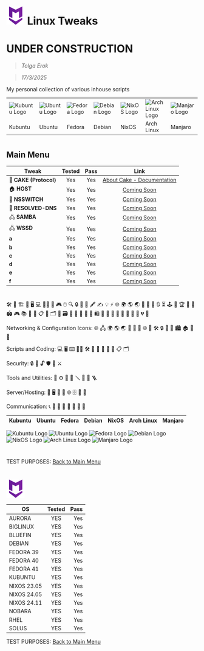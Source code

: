 # ![alt text](https://github.com/adam-p/markdown-here/raw/master/src/common/images/icon48.png "") Linux Tweaks

# UNDER CONSTRUCTION

> *Tolga Erok*

> *17/3/2025*

 My personal collection of various inhouse scripts

 <table>
  <tr>
    <td><img src="https://upload.wikimedia.org/wikipedia/commons/e/e8/Kubuntu_Icon.png" width="50" height="50" alt="Kubuntu Logo"></td>
    <td><img src="https://upload.wikimedia.org/wikipedia/commons/thumb/1/16/Ubuntu_and_Ubuntu_Server_Icon.png/48px-Ubuntu_and_Ubuntu_Server_Icon.png" width="50" height="50" alt="Ubuntu Logo"></td>
    <td><img src="https://upload.wikimedia.org/wikipedia/commons/thumb/8/8f/Fedora_logo_%282021%29.svg/250px-Fedora_logo_%282021%29.svg.png" width="130" height="50" alt="Fedora Logo"></td>
    <td><img src="https://upload.wikimedia.org/wikipedia/commons/thumb/4/4a/Debian-OpenLogo.svg/110px-Debian-OpenLogo.svg.png" width="55" height="50" alt="Debian Logo"></td>
    <td><img src="https://upload.wikimedia.org/wikipedia/commons/thumb/c/c4/NixOS_logo.svg/220px-NixOS_logo.svg.png" width="130" height="50" alt="NixOS Logo"></td>
    <td><img src="https://upload.wikimedia.org/wikipedia/commons/thumb/f/f9/Archlinux-logo-standard-version.svg/250px-Archlinux-logo-standard-version.svg.png" width="130" height="50" alt="Arch Linux Logo"></td>
    <td><img src="https://upload.wikimedia.org/wikipedia/commons/thumb/e/ea/Logo_manjaro_rounded_2022.svg/250px-Logo_manjaro_rounded_2022.svg.png" width="130" height="50" alt="Manjaro Logo"></td>
  </tr>
  <tr>
    <td>Kubuntu</td>
    <td>Ubuntu</td>
    <td>Fedora</td>
    <td>Debian</td>
    <td>NixOS</td>
    <td>Arch Linux</td>
    <td>Manjaro</td>
  </tr>
</table>


#

## Main Menu

| Tweak      | Tested | Pass | Link  |
|------------|:------:|:----:|:-----:|
| 📡 **CAKE (Protocol)**   |  Yes   | Yes  | [About Cake - Documentation](https://github.com/tolgaerok/linuxtweaks/blob/main/modules/docs/about-cake.md) |
| 🏠 **HOST** |  Yes   | Yes  | [Coming Soon](#) | 
| 📡 **NSSWITCH** |  Yes   | Yes  | [Coming Soon](#) | 
| 📡 **RESOLVED-DNS** |  Yes   | Yes  | [Coming Soon](#) | 
| 🖧 **SAMBA** |  Yes   | Yes  | [Coming Soon](#) | 
| 🖧  **WSSD** |  Yes   | Yes  | [Coming Soon](#) | 
| **a** |  Yes   | Yes  | [Coming Soon](#) | 
| **b** |  Yes   | Yes  | [Coming Soon](#) | 
| **c** |  Yes   | Yes  | [Coming Soon](#) | 
| **d** |  Yes   | Yes  | [Coming Soon](#) | 
| **e** |  Yes   | Yes  | [Coming Soon](#) | 
| **f** |  Yes   | Yes  | [Coming Soon](#) | 






#
🛠️ 🔨 🏗️ 🧰 🖥️ 💻 🧑‍💻 📱 🎮 🖱️ 🔍 🔒 🔑 💾 🖋️ ✍️ 💡 ⚡ 🌐 🌍 🌎 🌏 📡 🔄 🔁 🔃 ⏳ 🕹️ 🎯 🏆 🏅 🏁 🏟️ 🎮 📚 📜 📑 📋 📂 🗂️ 🧾 🗃️ 🧠 🧪 🧬 🧳 🛒 🛍️ 🎉 🧡 💙 💚 💛 🧡 💜 🖤 💔 🤍

Networking & Configuration Icons:
🌐 🖧 🌍 🌎 🌏 📡 📶 🔌 🌐 🔗 🛠️ 🔒 🔑 🔧 🏙️ 🏠 🏢 🚀

Scripts and Coding:
💻 🖥️ ⌨️ 🧑‍💻 🛠️ 💾 📜 📑 📃 🧾 📋 🗂️

Security:
🔒 🔑 🔓 🛡️ 🔏 ⚔️

Tools and Utilities:
🔧 ⚙️ 🧰 🔨 🪛 🧲 🔩 🪜

Server/Hosting:
💾 🖥️ 📡 🔄 🌐 🗄️ 🔌 📶

Communication:
📞 📱 📨 📡 📶 💬 💬 📠

| Kubuntu | Ubuntu | Fedora | Debian | NixOS | Arch Linux | Manjaro |
| ------- | ------ | ------ | ------ | ----- | ---------- | ------- |




![Kubuntu Logo](https://upload.wikimedia.org/wikipedia/commons/e/e8/Kubuntu_Icon.png)
![Ubuntu Logo](https://upload.wikimedia.org/wikipedia/commons/thumb/1/16/Ubuntu_and_Ubuntu_Server_Icon.png/48px-Ubuntu_and_Ubuntu_Server_Icon.png)
![Fedora Logo](https://upload.wikimedia.org/wikipedia/commons/thumb/8/8f/Fedora_logo_%282021%29.svg/250px-Fedora_logo_%282021%29.svg.png)
![Debian Logo](https://upload.wikimedia.org/wikipedia/commons/thumb/4/4a/Debian-OpenLogo.svg/110px-Debian-OpenLogo.svg.png)
![NixOS Logo](https://upload.wikimedia.org/wikipedia/commons/thumb/c/c4/NixOS_logo.svg/220px-NixOS_logo.svg.png)
![Arch Linux Logo](https://upload.wikimedia.org/wikipedia/commons/thumb/f/f9/Archlinux-logo-standard-version.svg/250px-Archlinux-logo-standard-version.svg.png)
![Manjaro Logo](https://upload.wikimedia.org/wikipedia/commons/thumb/e/ea/Logo_manjaro_rounded_2022.svg/250px-Logo_manjaro_rounded_2022.svg.png)








#
TEST PURPOSES: [Back to Main Menu](https://github.com/tolgaerok/linuxtweaks/blob/main/README.md)
#


![alt text](https://github.com/adam-p/markdown-here/raw/master/src/common/images/icon48.png "")

| OS        | Tested           | Pass  |
| ------------- |:-------------:| -----:|
| AURORA | YES      |    Yes |
| BIGLINUX | YES      |    Yes |
| BLUEFIN | YES      |    Yes |
| DEBIAN | YES      |    Yes |
| FEDORA 39 | YES      |   Yes|
| FEDORA 40 | YES      |   Yes|
| FEDORA 41 | YES      |   Yes|
| KUBUNTU | YES      |    Yes |
| NIXOS 23.05  | YES      |    Yes |
| NIXOS 24.05  | YES      |    Yes |
| NIXOS 24.11  | YES      |    Yes |
| NOBARA | YES      |    Yes |
| RHEL      | YES | Yes |
| SOLUS | YES      |    Yes |


TEST PURPOSES: [Back to Main Menu](https://github.com/tolgaerok/linuxtweaks/blob/main/README.md)